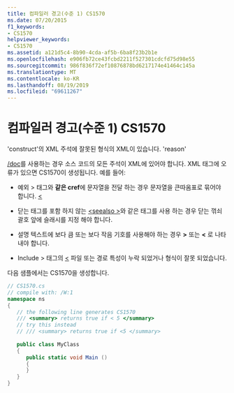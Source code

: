 ```yaml
---
title: 컴파일러 경고(수준 1) CS1570
ms.date: 07/20/2015
f1_keywords:
- CS1570
helpviewer_keywords:
- CS1570
ms.assetid: a121d5c4-8b90-4cda-af5b-6ba8f23b2b1e
ms.openlocfilehash: e906fb72ce43fcbd2211f527301cdcfd75d98e55
ms.sourcegitcommit: 986f836f72ef10876878bd6217174e41464c145a
ms.translationtype: MT
ms.contentlocale: ko-KR
ms.lasthandoff: 08/19/2019
ms.locfileid: "69611267"
---
```

# <a name="compiler-warning-level-1-cs1570"></a>컴파일러 경고(수준 1) CS1570
'construct'의 XML 주석에 잘못된 형식의 XML이 있습니다. 'reason'  
  
 [/doc](../language-reference/compiler-options/doc-compiler-option.md)를 사용하는 경우 소스 코드의 모든 주석이 XML에 있어야 합니다. XML 태그에 오류가 있으면 CS1570이 생성됩니다. 예를 들어:  
  
- 예외 > 태그와 **같은 cref**에 문자열을 전달 하는 경우 문자열을 큰따옴표로 묶어야 합니다. [ \<](../programming-guide/xmldoc/exception.md)  
  
- 닫는 태그를 포함 하지 않는 [ \<seealso >](../programming-guide/xmldoc/seealso.md)와 같은 태그를 사용 하는 경우 닫는 꺾쇠 괄호 앞에 슬래시를 지정 해야 합니다.  
  
- 설명 텍스트에 보다 큼 또는 보다 작음 기호를 사용해야 하는 경우 **&gt;** 또는 **&lt;** 로 나타내야 합니다.  
  
- Include > 태그의 [ \<](../programming-guide/xmldoc/include.md) 파일 또는 경로 특성이 누락 되었거나 형식이 잘못 되었습니다.  
  
 다음 샘플에서는 CS1570을 생성합니다.  
  
```csharp  
// CS1570.cs  
// compile with: /W:1  
namespace ns  
{  
   // the following line generates CS1570  
   /// <summary> returns true if < 5 </summary>  
   // try this instead  
   // /// <summary> returns true if <5 </summary>  
  
   public class MyClass  
   {  
      public static void Main ()  
      {  
      }  
   }  
}  
```
